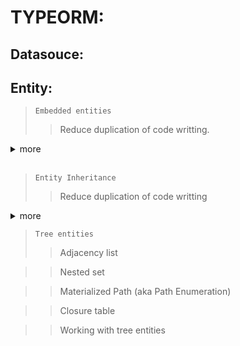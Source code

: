 # TYPEORM:

## Datasouce:

## Entity:

> `Embedded entities`
>
> > Reduce duplication of code writting.

<details>

  <summary>more</summary>
  <blockquote>

```js
  class TimeLog {
    @Column({ type: Date, nullable: false, name: "createdDate" })
    createdDate: Date;

  @Column({ type: Date, nullable: false, name: "updatedDate" })
  updatedDate: Date;
  }

  @Entity()
  export class EmbeddedEntity {
  @PrimaryGeneratedColumn("uuid")
  id: string;

  @Column()
  props1: string;

  @Column(() => TimeLog)
  timeLog: TimeLog;
  }

  // SQL
  CREATE TABLE IF NOT EXISTS public.embedded_entity (
  id uuid NOT NULL DEFAULT uuid_generate_v4(),
  props1 character varying COLLATE pg_catalog."default" NOT NULL,
  "timeLogCreateddate" timestamp without time zone NOT NULL,
  "timeLogUpdateddate" timestamp without time zone NOT NULL,
  CONSTRAINT "PK_2286d1ffdaf9f9abb70e11a68af" PRIMARY KEY (id)
  )
```

  </blockquote>
</details>
<br />

> `Entity Inheritance`
>
> > Reduce duplication of code writting

<details>
  <summary>more</summary>

```js
abstract class Content {
@PrimaryGeneratedColumn("uuid")
id: string;

@Column({ type: Date, nullable: true })
createdAt: Date;

@Column()
updatedAt: Date;
}

@Entity()
export class EntityInheritance extends Content {
@Column()
author: string;

@Column()
title: string;
}

CREATE TABLE IF NOT EXISTS public.entity_inheritance
(
    id uuid NOT NULL DEFAULT uuid_generate_v4(),
    "createdAt" timestamp without time zone,
    "updatedAt" timestamp without time zone NOT NULL,
    author character varying COLLATE pg_catalog."default" NOT NULL,
    title character varying COLLATE pg_catalog."default" NOT NULL,
    CONSTRAINT "PK_4e270010d6ef40bf8f9e8ac7beb" PRIMARY KEY (id)
)

```

</details>

> `Tree entities`
>
> > Adjacency list

> > Nested set

> > Materialized Path (aka Path Enumeration)

> > Closure table

> > Working with tree entities
